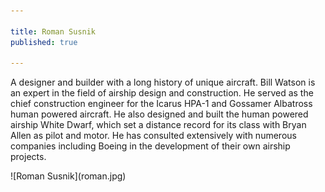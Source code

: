```yaml
---

title: Roman Susnik
published: true

---
```

A designer and builder with a long history of unique aircraft. Bill Watson is an expert in the field of airship design and construction. He served as the chief construction engineer for the Icarus HPA-1 and Gossamer Albatross human powered aircraft. He also designed and built the human powered airship White Dwarf, which set a distance record for its class with Bryan Allen as pilot and motor. He has consulted extensively with numerous companies including Boeing in the development of their own airship projects.

<div>
![Roman Susnik](roman.jpg)
</div>

